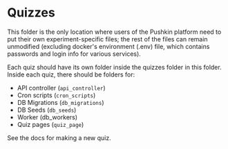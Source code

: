 # Quizzes

This folder is the only location where users of the Pushkin platform need to put their own experiment-specific files; the rest of the files can remain unmodified (excluding docker's environment (.env) file, which contains passwords and login info for various services).

Each quiz should have its own folder inside the quizzes folder in this folder. Inside each quiz, there should be folders for:

- API controller (`api_controller`)
- Cron scripts (`cron_scripts`)
- DB Migrations (`db_migrations`)
- DB Seeds (`db_seeds`)
- Worker (db_workers)
- Quiz pages (`quiz_page`)

See the docs for making a new quiz.